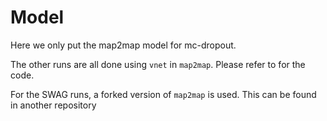 # Model 
Here we only put the map2map model for mc-dropout.

The other runs are all done using `vnet` in `map2map`. Please refer to <link-to-be-inserted> for the code.

For the SWAG runs, a forked version of `map2map` is used. This can be found in another repository <link-to-be-inserted>
